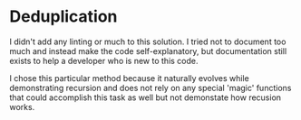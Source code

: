 # Deduplication

I didn't add any linting or much to this solution. I tried not to document too much and instead make the code self-explanatory, but documentation still exists to help a developer who is new to this code.

I chose this particular method because it naturally evolves while demonstrating recursion and does not rely on any special 'magic' functions that could accomplish this task as well but not demonstate how recusion works.
